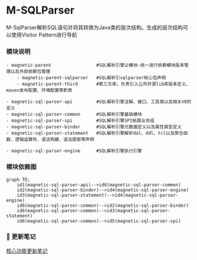 #  M-SQLParser

M-SqlParser解析SQL语句并将其转换为Java类的层次结构。生成的层次结构可以使用Visitor Pattern进行导航

### 模块说明
```
- magnetic-parent                 #SQL解析引擎父模块-统一进行依赖模块版本管理以及外部依赖包管理
    - magnetic-parent-sqlparser   #SQL解析引sqlparser核心包声明
    - magnetic-parent-third       #第三方库，负责引入公共开源lib库版本定义、maven发布配置、环境配置等职责

- magnetic-sql-parser-api         #SQL解析引擎注解、接口、工具类以及相关VO的定义
- magnetic-sql-parser-common      #SQL解析引擎基础模块
- magnetic-sql-parser-spi         #SQL解析引擎SPI拓展业务组
- magnetic-sql-parser-binder      #SQL解析引擎元数据定义以及属性类型定义
- magnetic-sql-parser-statement   #SQL解析引擎解析dal、ddl、tcl以及聚合函数、逻辑运算符、语法构建、语法提取等声明

- magnetic-sql-parser-engine      #SQL解析引擎执行引擎
```

### 模块依赖图
```mermaid
graph TD;
	id1(magnetic-sql-parser-api)-->id6(magnetic-sql-parser-common)
    id2(magnetic-sql-parser-binder)-->id4(magnetic-sql-parser-engine)
    id3(magnetic-sql-parser-statement)-->id4(magnetic-sql-parser-engine)
    id6(magnetic-sql-parser-common)-->id2(magnetic-sql-parser-binder)
    id6(magnetic-sql-parser-common)-->id3(magnetic-sql-parser-statement)
    id6(magnetic-sql-parser-common)-->id5(magnetic-sql-parser-spi)
```

###  :pencil:  更新笔记
[核心功能更新笔记](https://gitee.com/M-SQLParse/M-SqlParser/blob/develop/Update-notes.md)
